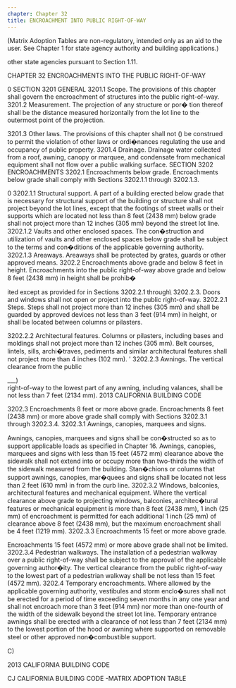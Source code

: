 ```yaml
---
chapter: Chapter 32
title: ENCROACHMENT INTO PUBLIC RIGHT-OF-WAY
---
```


(Matrix Adoption Tables are non-regulatory, intended only as an aid to the user.
See Chapter 1 for state agency authority and building applications.)

other state agencies pursuant to Section 1.11.


CHAPTER 32
ENCROACHMENTS INTO THE PUBLIC RIGHT-OF-WAY


0
SECTION 3201 GENERAL
3201.1 Scope. The provisions of this chapter shall govern the
encroachment of structures into the public right-of-way.
3201.2 Measurement. The projection of any structure or por�
tion thereof shall be the distance measured horizontally from
the lot line to the outermost point of the projection.

3201.3 Other laws. The provisions of this chapter shall not () be construed to permit the violation of other laws or ordi�nances regulating the use and occupancy of public property.
3201.4 Drainage. Drainage water collected from a roof, awning, canopy or marquee, and condensate from mechanical equipment shall not flow over a public walking surface.
SECTION 3202 ENCROACHMENTS
3202.1 Encroachments below grade. Encroachments below grade shall comply with Sections 3202.1.1 through 3202.1.3.

0
3202.1.1 Structural support. A part of a building erected below grade that is necessary for structural support of the building or structure shall not project beyond the lot lines,
except that the footings of street walls or their supports which are located not less than 8 feet (2438 mm) below grade shall not project more than 12 inches (305 mm) beyond the street lot line.
3202.1.2 Vaults and other enclosed spaces. The con�struction and utilization of vaults and other enclosed spaces below grade shall be subject to the terms and con�ditions of the applicable governing authority.
3202.1.3 Areaways. Areaways shall be protected by grates, guards or other approved means.
3202.2 Encroachments above grade and below 8 feet in height. Encroachments into the public right-of-way above grade and below 8 feet (2438 mm) in height shall be prohib�

ited except as provided for in Sections 3202.2.1 through\ 3202.2.3. Doors and windows shall not open or project into the public right-of-way.
3202.2.1 Steps. Steps shall not project more than 12 inches (305 mm) and shall be guarded by approved devices not less than 3 feet (914 mm) in height, or shall be located between columns or pilasters.


3202.2.2 Architectural features. Columns or pilasters, including bases and moldings shall not project more than 12 inches (305 mm). Belt courses, lintels, sills, archi�traves, pediments and similar architectural features shall not project more than 4 inches (102 mm).
'
3202.2.3 Awnings. The vertical clearance from the public

\___)
\
right-of-way to the lowest part of any awning, including valances, shall be not less than 7 feet (2134 mm).
2013 CALIFORNIA BUILDING CODE



3202.3 Encroachments 8 feet or more above grade.
Encroachments 8 feet (2438 mm) or more above grade shall comply with Sections 3202.3.1 through 3202.3.4.
3202.3.1 Awnings, canopies, marquees and signs.

Awnings, canopies, marquees and signs shall be con�structed so as to support applicable loads as specified in Chapter 16. Awnings, canopies, marquees and signs with less than 15 feet (4572 mm) clearance above the sidewalk shall not extend into or occupy more than two-thirds the width of the sidewalk measured from the building. Stan�chions or columns that support awnings, canopies, mar�quees and signs shall be located not less than 2 feet (610 mm) in from the curb line.
3202.3.2 Windows, balconies, architectural features and mechanical equipment. Where the vertical clearance above grade to projecting windows, balconies, architec�tural features or mechanical equipment is more than 8 feet (2438 mm), 1 inch (25 mm) of encroachment is permitted for each additional 1 inch (25 mm) of clearance above 8 feet (2438 mm), but the maximum encroachment shall be 4 feet (1219 mm).
3202.3.3 Encroachments 15 feet or more above grade.

Encroachments 15 feet (4572 mm) or more above grade shall not be limited.
3202.3.4 Pedestrian walkways. The installation of a pedestrian walkway over a public right-of-way shall be subject to the approval of the applicable governing author�ity. The vertical clearance from the public right-of-way to the lowest part of a pedestrian walkway shall be not less than 15 feet (4572 mm).
3202.4 Temporary encroachments. Where allowed by the applicable governing authority, vestibules and storm enclo�sures shall not be erected for a period of time exceeding seven months in any one year and shall not encroach more than 3 feet (914 mm) nor more than one-fourth of the width of the sidewalk beyond the street lot line. Temporary entrance awnings shall be erected with a clearance of not less than 7 feet (2134 mm) to the lowest portion of the hood or awning where supported on removable steel or other approved non�combustible support.




C)





2013 CALIFORNIA BUILDING CODE




CJ
CALIFORNIA BUILDING CODE -MATRIX ADOPTION TABLE